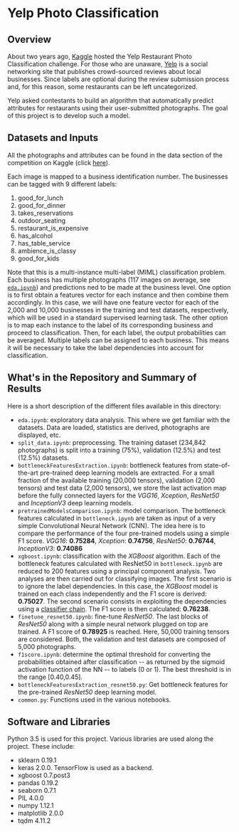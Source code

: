 # Yelp Photo Classification

## Overview
About two years ago, [Kaggle](https://www.kaggle.com/) hosted the Yelp Restaurant Photo Classification challenge. For those who are unaware, [Yelp](https://www.yelp.com/) is a social networking site that publishes crowd-sourced reviews about local businesses. Since labels are optional during the review submission process and, for this reason, some restaurants can be left uncategorized.

Yelp asked contestants to build an algorithm that automatically predict attributes for restaurants using their user-submitted photographs. The goal of this project is to develop such a model.

## Datasets and Inputs
All the photographs and attributes can be found in the data section of the competition on Kaggle (click [here](https://www.kaggle.com/c/yelp-restaurant-photo-classification/data)).

Each image is mapped to a business identification number. The businesses can be tagged with 9 different labels:
1. good_for_lunch
2. good_for_dinner
3. takes_reservations
4. outdoor_seating
5. restaurant_is_expensive
6. has_alcohol
7. has_table_service
8. ambience_is_classy
9. good_for_kids

Note that this is a multi-instance multi-label (MIML) classification problem. Each business has multiple photographs (117 images on average, see [`eda.ipynb`](eda.ipynb)) and predictions ned to be made at the business level. One option is to first obtain a features vector for each instance and then combine them accordingly. In this case, we will have one feature vector for each of the 2,000 and 10,000 businesses in the training and test datasets, respectively, which will be used in a standard supervised learning task. The other option is to map each instance to the label of its corresponding business and proceed to classification. Then, for each label, the output probabilities can be averaged. Multiple labels can be assigned to each business. This means it will be necessary to take the label dependencies into account for classification.

## What's in the Repository and Summary of Results
Here is a short description of the different files available in this directory:
* `eda.ipynb`: exploratory data analysis. This where we get familiar with the datasets. Data are loaded, statistics are derived, photographs are displayed, etc.
* `split_data.ipynb`: preprocessing. The training dataset (234,842 photographs) is split into a training (75%), validation (12.5%) and test (12.5%) datasets.
* `bottleneckFeaturesExtraction.ipynb`: bottleneck features from state-of-the-art pre-trained deep learning models are extracted. For a small fraction of the available training (20,000 tensors), validation (2,000 tensors) and test data (2,000 tensors), we store the last activation map before the fully connected layers for the *VGG16*, *Xception*, *ResNet50* and *InceptionV3* deep learning models.
* `pretrainedModelsComparison.ipynb`: model comparison. The bottleneck features calculated in `bottleneck.ipynb` are taken as input of a very simple Convolutional Neural Network (CNN). The idea here is to compare the performance of the four pre-trained models using a simple F1 score. *VGG16*: **0.75284**, *Xception*: **0.74756**, *ResNet50*: **0.76744**, *InceptionV3*: **0.74086**
* `xgboost.ipynb`: classification with the *XGBoost* algorithm. Each of the bottleneck features calculated with ResNet50 in `bottleneck.ipynb` are reduced to 200 features using a principal component analysis. Two analyses are then carried out for classifying images. The first scenario is to ignore the label dependencies. In this case, the *XGBoost* model is trained on each class independently and the F1 score is derived: **0.75027**. The second scenario consists in exploiting the dependencies using a [classifier chain](https://en.wikipedia.org/wiki/Classifier_chains). The F1 score is then calculated: **0.76238**.
* `finetune_resnet50.ipynb`: fine-tune *ResNet50*. The last blocks of *ResNet50* along with a simple neural network plugged on top are trained. A F1 score of **0.78925** is reached. Here, 50,000 training tensors are considered. Both, the validation and test datasets are composed of 5,000 photographs.
* `f1score.ipynb`: determine the optimal threshold for converting the probabilities obtained after classification -- as returned by the sigmoid activation function of the NN -- to labels (0 or 1). The best threshold is in the range [0.40,0.45].
* `bottleneckFeaturesExtraction_resnet50.py`: Get bottleneck features for the pre-trained *ResNet50* deep learning model.
* `common.py`: Functions used in the various notebooks.

## Software and Libraries
Python 3.5 is used for this project. Various libraries are used along the project. These include:
* sklearn 0.19.1
* keras 2.0.0. TensorFlow is used as a backend.
* xgboost 0.7.post3
* pandas 0.19.2
* seaborn 0.7.1
* PIL 4.0.0
* numpy 1.12.1
* matplotlib 2.0.0
* tqdm 4.11.2
